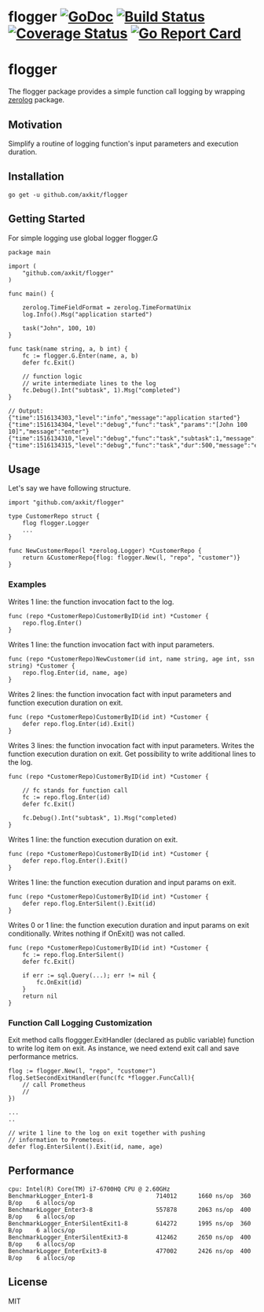 # flogger [![GoDoc](https://pkg.go.dev/badge/github.com/axkit/flogger?status.svg)](https://pkg.go.dev/github.com/axkit/flogger) [![Build Status](https://travis-ci.org/axkit/flogger.svg?branch=master)](https://travis-ci.org/axkit/flogger) [![Coverage Status](https://coveralls.io/repos/github/axkit/flogger/badge.svg)](https://coveralls.io/github/flogger/flogger) [![Go Report Card](https://goreportcard.com/badge/github.com/axkit/flogger)](https://goreportcard.com/report/github.com/axkit/flogger)

# flogger
The flogger package provides a simple function call logging by wrapping [zerolog](https://github.com/rs/zerolog) package.

## Motivation
Simplify a routine of logging function's input parameters and execution duration. 

## Installation
```
go get -u github.com/axkit/flogger
```

## Getting Started
For simple logging use global logger flogger.G 

```
package main

import (
    "github.com/axkit/flogger"
)

func main() {
    
    zerolog.TimeFieldFormat = zerolog.TimeFormatUnix
    log.Info().Msg("application started")

    task("John", 100, 10)
}

func task(name string, a, b int) {
    fc := flogger.G.Enter(name, a, b)
    defer fc.Exit()

    // function logic
    // write intermediate lines to the log
    fc.Debug().Int("subtask", 1).Msg("completed")
}

// Output: 
{"time":1516134303,"level":"info","message":"application started"}
{"time":1516134304,"level":"debug","func":"task","params":"[John 100 10]","message":"enter"}
{"time":1516134310,"level":"debug","func":"task","subtask":1,"message":"completed"}
{"time":1516134315,"level":"debug","func":"task","dur":500,"message":"exit"}
```

## Usage 
Let's say we have following structure.
```
import "github.com/axkit/flogger"

type CustomerRepo struct {
    flog flogger.Logger
    ...    
}

func NewCustomerRepo(l *zerolog.Logger) *CustomerRepo {
    return &CustomerRepo{flog: flogger.New(l, "repo", "customer")}
}
```

### Examples
Writes 1 line: the function invocation fact to the log.
```
func (repo *CustomerRepo)CustomerByID(id int) *Customer {
    repo.flog.Enter()
}
```

Writes 1 line: the function invocation fact with input parameters.
```
func (repo *CustomerRepo)NewCustomer(id int, name string, age int, ssn string) *Customer {
    repo.flog.Enter(id, name, age)
}
```

Writes 2 lines: the function invocation fact with input parameters and function execution duration on exit.
```
func (repo *CustomerRepo)CustomerByID(id int) *Customer {
    defer repo.flog.Enter(id).Exit()
}
```

Writes 3 lines: the function invocation fact with input parameters. Writes the function execution duration on exit. Get possibility to write additional lines to the log.
```
func (repo *CustomerRepo)CustomerByID(id int) *Customer {

    // fc stands for function call
    fc := repo.flog.Enter(id)
    defer fc.Exit()

    fc.Debug().Int("subtask", 1).Msg("completed)
}
```

Writes 1 line: the function execution duration on exit. 
```
func (repo *CustomerRepo)CustomerByID(id int) *Customer {
    defer repo.flog.Enter().Exit()
}
```

Writes 1 line: the function execution duration and input params on exit. 
```
func (repo *CustomerRepo)CustomerByID(id int) *Customer {
    defer repo.flog.EnterSilent().Exit(id)
}
```

Writes 0 or 1 line: the function execution duration and input params on exit conditionally.
Writes nothing if OnExit() was not called.
```
func (repo *CustomerRepo)CustomerByID(id int) *Customer {
    fc := repo.flog.EnterSilent()
    defer fc.Exit()

    if err := sql.Query(...); err != nil {
        fc.OnExit(id)
    }
    return nil
}
```
### Function Call Logging Customization
Exit method calls floggger.ExitHandler (declared as public variable) function to write log item on exit. 
As instance, we need extend exit call and save performance metrics.
```
flog := flogger.New(l, "repo", "customer")
flog.SetSecondExitHandler(func(fc *flogger.FuncCall){
    // call Prometheus
    // 
})

...
..

// write 1 line to the log on exit together with pushing 
// information to Prometeus. 
defer flog.EnterSilent().Exit(id, name, age)
```

## Performance
```
cpu: Intel(R) Core(TM) i7-6700HQ CPU @ 2.60GHz
BenchmarkLogger_Enter1-8                  714012      1660 ns/op  360 B/op    6 allocs/op
BenchmarkLogger_Enter3-8                  557878      2063 ns/op  400 B/op    6 allocs/op
BenchmarkLogger_EnterSilentExit1-8        614272      1995 ns/op  360 B/op    6 allocs/op
BenchmarkLogger_EnterSilentExit3-8        412462      2650 ns/op  400 B/op    6 allocs/op
BenchmarkLogger_EnterExit3-8              477002      2426 ns/op  400 B/op    6 allocs/op
```


## License
MIT






